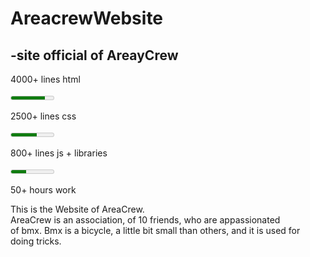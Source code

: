 # AreacrewWebsite
<h2>-site official of AreayCrew</h2>
<p>4000+ lines html</p> <meter value="16" min="0" max="20" 2="" out="" of="" 10="">Meter bar</meter>
<p>2500+ lines css</p> <meter value="12" min="0" max="20" 2="" out="" of="" 10="">Meter bar</meter>
<p>800+ lines js + libraries</p> <meter value="7" min="0" max="20" 2="" out="" of="" 10="">Meter bar</meter>
<p>50+ hours work</p>

<span>This is the Website of AreaCrew. <br>
  AreaCrew is an association, of 10 friends, who are appassionated <br>
  of bmx. Bmx is a bicycle, a little bit small than others, and it is used for <br>
  doing tricks. 
</span>
